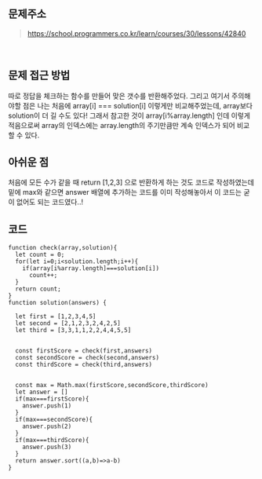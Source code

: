 ## 문제주소

> https://school.programmers.co.kr/learn/courses/30/lessons/42840

</br>

## 문제 접근 방법

따로 정답을 체크하는 함수를 만들어 맞은 갯수를 반환해주었다. 그리고 여기서 주의해야할 점은 나는 처음에 array[i] === solution[i] 이렇게만 비교해주었는데, array보다 solution이 더 길 수도 있다! 그래서 참고한 것이 array[i%array.length] 인데 이렇게 적음으로써 array의 인덱스에는 array.length의 주기만큼만 계속 인덱스가 되어 비교할 수 있다.
</br>

## 아쉬운 점

처음에 모든 수가 같을 때 return [1,2,3] 으로 반환하게 하는 것도 코드로 작성하였는데 밑에 max와 같으면 answer 배열에 추가하는 코드를 이미 작성해놓아서 이 코드는 굳이 없어도 되는 코드였다..!
</br>

## 코드

```
function check(array,solution){
  let count = 0;
  for(let i=0;i<solution.length;i++){
    if(array[i%array.length]===solution[i])
      count++;
  }
  return count;
}
function solution(answers) {

  let first = [1,2,3,4,5]
  let second = [2,1,2,3,2,4,2,5]
  let third = [3,3,1,1,2,2,4,4,5,5]


  const firstScore = check(first,answers)
  const secondScore = check(second,answers)
  const thirdScore = check(third,answers)


  const max = Math.max(firstScore,secondScore,thirdScore)
  let answer = []
  if(max===firstScore){
    answer.push(1)
  }
  if(max===secondScore){
    answer.push(2)
  }
  if(max===thirdScore){
    answer.push(3)
  }
  return answer.sort((a,b)=>a-b)
}
```
